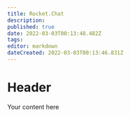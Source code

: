 ```yaml
---
title: Rocket.Chat
description: 
published: true
date: 2022-03-03T00:13:48.482Z
tags: 
editor: markdown
dateCreated: 2022-03-03T00:13:46.831Z
---
```


# Header
Your content here